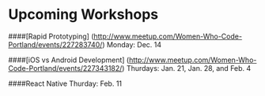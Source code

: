 Upcoming Workshops
=========================

####[Rapid Prototyping] (http://www.meetup.com/Women-Who-Code-Portland/events/227283740/)
Monday: Dec. 14

####[iOS vs Android Development] (http://www.meetup.com/Women-Who-Code-Portland/events/227343182/)
Thurdays: Jan. 21, Jan. 28, and Feb. 4

####React Native 
Thurday: Feb. 11
